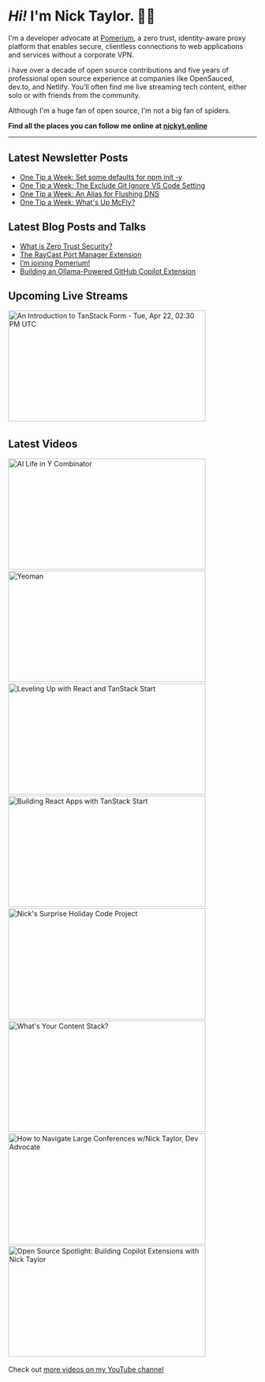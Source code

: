 # <em>Hi!</em> I'm Nick Taylor. 👋🏻

I'm a developer advocate at [Pomerium](https://pomeroum.com), a zero trust, identity-aware proxy platform that enables secure, clientless connections to web applications and services without a corporate VPN.

i have over a decade of open source contributions and five years of professional open source experience at companies like OpenSauced, dev.to, and Netlify. You’ll often find me live streaming tech content, either solo or with friends from the community.

Although I'm a huge fan of open source, I'm not a big fan of spiders.

**Find all the places you can follow me online at [nickyt.online](https://nickyt.online)**

---

## Latest Newsletter Posts

<!-- NEWSLETTER-POST-LIST:START -->
- [One Tip a Week: Set some defaults for npm init -y](https://one-tip-a-week.beehiiv.com/p/one-tip-a-week-set-some-defaults-for-npm-init-y)
- [One Tip a Week: The Exclude Git Ignore VS Code Setting](https://one-tip-a-week.beehiiv.com/p/one-tip-a-week-the-exclude-git-ignore-vs-code-setting)
- [One Tip a Week: An Alias for Flushing DNS](https://one-tip-a-week.beehiiv.com/p/one-tip-a-week-an-alias-for-flushing-dns)
- [One Tip a Week: What&#39;s Up McFly?](https://one-tip-a-week.beehiiv.com/p/one-tip-a-week-what-s-up-mcfly)
<!-- NEWSLETTER-POST-LIST:END -->

## Latest Blog Posts and Talks

<!-- BLOG-POST-LIST:START -->

- [What is Zero Trust Security?](https://www.nickyt.co/blog/what-is-zero-trust-4ob9/)
- [The RayCast Port Manager Extension](https://www.nickyt.co/blog/the-raycast-port-manager-extension-lca/)
- [I’m joining Pomerium!](https://www.nickyt.co/blog/im-joining-pomerium-225j/)
- [Building an Ollama-Powered GitHub Copilot Extension](https://www.nickyt.co/blog/building-an-ollama-powered-github-copilot-extension-2l4n/)
<!-- BLOG-POST-LIST:END -->

## Upcoming Live Streams

<!-- STREAM-SCHEDULE:START --><aside><a href="https://www.youtube.com/watch?v=b8FF7RdZeYo" title="An Introduction to TanStack Form - Tue, Apr 22, 02:30 PM UTC"><img src="https://img.youtube.com/vi/b8FF7RdZeYo/maxresdefault.jpg" alt="An Introduction to TanStack Form - Tue, Apr 22, 02:30 PM UTC" width="400" height="225" loading="lazy" /></a>&nbsp;&nbsp;</aside><!-- STREAM-SCHEDULE:END -->

## Latest Videos

<!-- VIDEO-LIST:START --><aside><a href="https://www.youtube.com/watch?v=05UrUqyunnA" title="AI Life in Y Combinator"><img src="https://img.youtube.com/vi/05UrUqyunnA/maxresdefault.jpg" alt="AI Life in Y Combinator" width="400" height="225" loading="lazy" /></a>&nbsp;&nbsp;<a href="https://www.youtube.com/watch?v=9zPW6B5hLn8" title="Yeoman"><img src="https://img.youtube.com/vi/9zPW6B5hLn8/maxresdefault.jpg" alt="Yeoman" width="400" height="225" loading="lazy" /></a>&nbsp;&nbsp;<a href="https://www.youtube.com/watch?v=gNA8sDoC_wc" title="Leveling Up with React and TanStack Start"><img src="https://img.youtube.com/vi/gNA8sDoC_wc/sddefault.jpg" alt="Leveling Up with React and TanStack Start" width="400" height="225" loading="lazy" /></a>&nbsp;&nbsp;<a href="https://www.youtube.com/watch?v=B8fxOYkor88" title="Building React Apps with TanStack Start"><img src="https://img.youtube.com/vi/B8fxOYkor88/sddefault.jpg" alt="Building React Apps with TanStack Start" width="400" height="225" loading="lazy" /></a>&nbsp;&nbsp;<a href="https://www.youtube.com/watch?v=apHBo976CR4" title="Nick's Surprise Holiday Code Project"><img src="https://img.youtube.com/vi/apHBo976CR4/sddefault.jpg" alt="Nick's Surprise Holiday Code Project" width="400" height="225" loading="lazy" /></a>&nbsp;&nbsp;<a href="https://www.youtube.com/watch?v=7SfQ6LtOqJE" title="What's Your Content Stack?"><img src="https://img.youtube.com/vi/7SfQ6LtOqJE/maxresdefault.jpg" alt="What's Your Content Stack?" width="400" height="225" loading="lazy" /></a>&nbsp;&nbsp;<a href="https://www.youtube.com/watch?v=qs6y5gj-0Is" title="How to Navigate Large Conferences w/Nick Taylor, Dev Advocate"><img src="https://img.youtube.com/vi/qs6y5gj-0Is/maxresdefault.jpg" alt="How to Navigate Large Conferences w/Nick Taylor, Dev Advocate" width="400" height="225" loading="lazy" /></a>&nbsp;&nbsp;<a href="https://www.youtube.com/watch?v=zE-O-3CGcEc" title="Open Source Spotlight: Building Copilot Extensions with Nick Taylor"><img src="https://img.youtube.com/vi/zE-O-3CGcEc/maxresdefault.jpg" alt="Open Source Spotlight: Building Copilot Extensions with Nick Taylor" width="400" height="225" loading="lazy" /></a>&nbsp;&nbsp;</aside><!-- VIDEO-LIST:END -->

Check out [more videos on my YouTube channel](https://www.youtube.com/channel/UCBLlEq0co24VFJIMEHNcPOQ)
